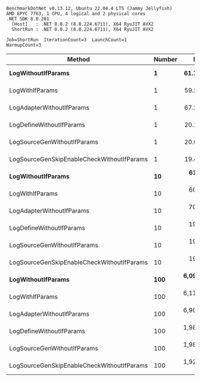 ```

BenchmarkDotNet v0.13.12, Ubuntu 22.04.4 LTS (Jammy Jellyfish)
AMD EPYC 7763, 1 CPU, 4 logical and 2 physical cores
.NET SDK 8.0.201
  [Host]   : .NET 8.0.2 (8.0.224.6711), X64 RyuJIT AVX2
  ShortRun : .NET 8.0.2 (8.0.224.6711), X64 RyuJIT AVX2

Job=ShortRun  IterationCount=3  LaunchCount=1  
WarmupCount=3  

```
| Method                                     | Number | Mean        | Error        | StdDev     | Min         | Max         | Gen0   | Allocated |
|------------------------------------------- |------- |------------:|-------------:|-----------:|------------:|------------:|-------:|----------:|
| **LogWithoutIfParams**                         | **1**      |    **61.73 ns** |    **20.515 ns** |   **1.125 ns** |    **60.94 ns** |    **63.02 ns** | **0.0010** |      **88 B** |
| LogWithIfParams                            | 1      |    59.25 ns |     1.919 ns |   0.105 ns |    59.15 ns |    59.36 ns | 0.0010 |      88 B |
| LogAdapterWithoutIfParams                  | 1      |    67.21 ns |     7.942 ns |   0.435 ns |    66.72 ns |    67.54 ns | 0.0010 |      88 B |
| LogDefineWithoutIfParams                   | 1      |    20.16 ns |     0.198 ns |   0.011 ns |    20.14 ns |    20.16 ns |      - |         - |
| LogSourceGenWithoutIfParams                | 1      |    20.03 ns |     6.975 ns |   0.382 ns |    19.80 ns |    20.47 ns |      - |         - |
| LogSourceGenSkipEnableCheckWithoutIfParams | 1      |    19.48 ns |     5.892 ns |   0.323 ns |    19.14 ns |    19.79 ns |      - |         - |
| **LogWithoutIfParams**                         | **10**     |   **612.97 ns** |    **16.127 ns** |   **0.884 ns** |   **612.09 ns** |   **613.86 ns** | **0.0105** |     **880 B** |
| LogWithIfParams                            | 10     |   607.89 ns |    59.297 ns |   3.250 ns |   604.59 ns |   611.09 ns | 0.0105 |     880 B |
| LogAdapterWithoutIfParams                  | 10     |   708.14 ns |    88.489 ns |   4.850 ns |   704.80 ns |   713.70 ns | 0.0105 |     880 B |
| LogDefineWithoutIfParams                   | 10     |   199.24 ns |     4.691 ns |   0.257 ns |   199.01 ns |   199.52 ns |      - |         - |
| LogSourceGenWithoutIfParams                | 10     |   199.98 ns |    41.532 ns |   2.276 ns |   197.48 ns |   201.93 ns |      - |         - |
| LogSourceGenSkipEnableCheckWithoutIfParams | 10     |   191.86 ns |    10.731 ns |   0.588 ns |   191.46 ns |   192.54 ns |      - |         - |
| **LogWithoutIfParams**                         | **100**    | **6,092.17 ns** |   **335.745 ns** |  **18.403 ns** | **6,072.71 ns** | **6,109.29 ns** | **0.0992** |    **8800 B** |
| LogWithIfParams                            | 100    | 6,119.29 ns | 1,802.283 ns |  98.789 ns | 6,005.48 ns | 6,182.94 ns | 0.0992 |    8800 B |
| LogAdapterWithoutIfParams                  | 100    | 6,902.21 ns | 2,582.995 ns | 141.583 ns | 6,746.38 ns | 7,022.95 ns | 0.0992 |    8800 B |
| LogDefineWithoutIfParams                   | 100    | 1,989.38 ns |    90.734 ns |   4.973 ns | 1,985.45 ns | 1,994.97 ns |      - |         - |
| LogSourceGenWithoutIfParams                | 100    | 1,986.93 ns |    91.715 ns |   5.027 ns | 1,982.35 ns | 1,992.31 ns |      - |         - |
| LogSourceGenSkipEnableCheckWithoutIfParams | 100    | 1,927.48 ns |    95.306 ns |   5.224 ns | 1,922.95 ns | 1,933.19 ns |      - |         - |

